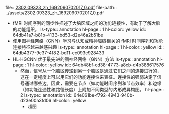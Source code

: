 file:: [2302.09323_zh_1692090702017_0.pdf](../assets/2302.09323_zh_1692090702017_0.pdf)
file-path:: ../assets/2302.09323_zh_1692090702017_0.pdf

- fMRI 时间序列的同步性描述了大脑区域之间的功能连接性，有助于了解大脑的功能组织。
  ls-type:: annotation
  hl-page:: 1
  hl-color:: yellow
  id:: 64db41a7-b81b-4133-bd53-d2e46a2b51be
- 使用图神经网络（GNN）学习与认知或精神障碍相关的 fMRI 时间序列和功能连接特征越来越感兴趣
  ls-type:: annotation
  hl-page:: 1
  hl-color:: yellow
  id:: 64db4377-9e37-4f82-bd11-ec093e928433
- HL-HGCNN 优于最先进的图神经网络（GNN）方法
  ls-type:: annotation
  hl-page:: 1
  hl-color:: yellow
  id:: 64db48bf-cd38-4773-a8cb-d4b388617576
	- 然而，信号从一个脑区传递到另一个脑区是通过它们之间的连接进行的，这在一定程度上可以用它们的功能连接性来表征。连接性的强弱决定了信号通过哪些边。因此，需要在节点（如功能时间序列和节点效率）和边缘（如功能连通性和路径长度）上附加不同类型的内形成异构图。
	  hl-page:: 2
	  ls-type:: annotation
	  id:: 64e061be-f792-4943-940b-d23e00a3fd06
	  hl-color:: yellow
		- 超图